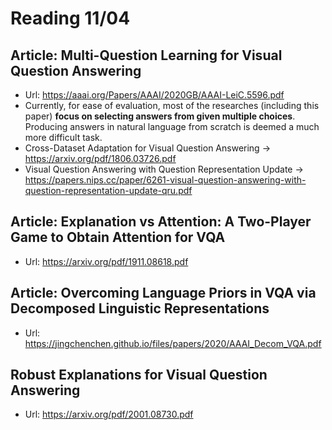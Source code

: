 # Reading 11/04

## Article: Multi-Question Learning for Visual Question Answering

* Url: https://aaai.org/Papers/AAAI/2020GB/AAAI-LeiC.5596.pdf
*  Currently, for ease of evaluation, most of the researches (including this paper) **focus on selecting answers from given multiple choices**. Producing answers in natural language from scratch is deemed a much more difficult task.
* Cross-Dataset Adaptation for Visual Question Answering -> https://arxiv.org/pdf/1806.03726.pdf
* Visual Question Answering with Question Representation Update -> https://papers.nips.cc/paper/6261-visual-question-answering-with-question-representation-update-qru.pdf

## Article: Explanation vs Attention: A Two-Player Game to Obtain Attention for VQA

* Url: https://arxiv.org/pdf/1911.08618.pdf

## Article: Overcoming Language Priors in VQA via Decomposed Linguistic Representations

* Url: https://jingchenchen.github.io/files/papers/2020/AAAI_Decom_VQA.pdf

## Robust Explanations for Visual Question Answering

* Url: https://arxiv.org/pdf/2001.08730.pdf

